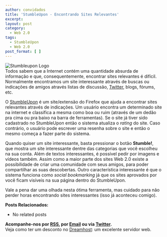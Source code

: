 ```yaml
---
author: convidados
title: 'StumbleUpon - Encontrando Sites Relevantes'
excerpt:
layout: post
category:
  - Web 2.0
tags:
  - StumbleUpon
  - Web 2.0
post_format: [ ]
---
```

![Stumbleupon Logo][1]  
Todos sabem que a Internet contém uma quantidade absurda de informação e que, consequentemente, encontrar sites relevantes é difícil. Normalmente encontramos um site interessante através de buscas ou indicações de amigos através listas de discussão, [Twitter][2], blogs, fórums, etc. 

O [StumbleUpon][3] é um site/extensão do Firefox que ajuda a encontrar sites relevantes através de indicações. Um usuário encontra um determinado site na internet e classifica a mesma como boa ou ruim (através de um dedão pra cima ou pra baixo na barra de ferramentas). Se o site já tiver sido cadastrado no StumbleUpon então o sistema atualiza o *rating* do site. Caso contrário, o usuário pode escrever uma resenha sobre o site e então o mesmo começa a fazer parte do sistema. 

Quando quiser um site interessante, basta pressionar o botão **Stumble!**, que mostra um site interessante dentre das categorias que você escolheu na sua conta. Além de textos interessantes, é possível pedir por imagens e vídeos também. Assim como a maior parte dos sites Web 2.0 existe a possibilidade de criar uma comunidade com seus amigos, para poder compartilhar as suas descobertas. Outro característica interessante é que o sistema funciona como *social bookmarking* já que os sites aprovados por você ficam visíveis na sua página dentro do StumbleUpon. 

Vale a pena dar uma olhada nesta ótima ferramenta, mas cuidado para não perder horas encontrando sites interessantes (isso já aconteceu comigo). 

**Posts Relacionados:** 
*   No related posts









**Acompanhe-nos por [ RSS][5], por [Email][6] ou via [Twitter][7].**  
Veja como ter um desconto no [Dreamhost][8]: um excelente servidor web.

 [1]: http://vidageek.net/wp-content/uploads/2009/01/stumbleupon-logo.jpg
 [2]: http://twitter.com/blogvidageek "Twitter"
 [3]: http://www.stumbleupon.com/ "StumbleUpon"
 [4]: https://twitter.com/share
 [5]: http://feeds.feedburner.com/VidaGeek
 [6]: http://feedburner.google.com/fb/a/mailverify?uri=VidaGeek&loc=pt_BR
 [7]: http://twitter.com/blogvidageek
 [8]: http://vidageek.net/dreamhost/
